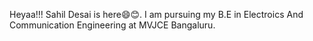 Heyaa!!! Sahil Desai is here😄😊.
I am pursuing my B.E in Electroics And Communication Engineering at MVJCE Bangaluru.
